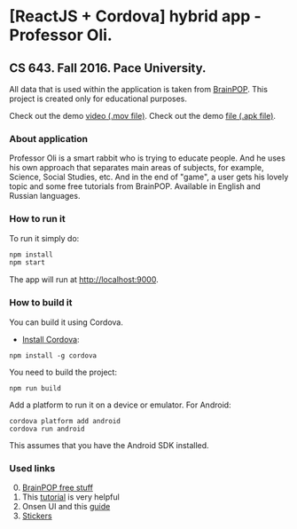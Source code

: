 # [ReactJS + Cordova] hybrid app - Professor Oli.
## CS 643. Fall 2016. Pace University.

All data that is used within the application is taken from [BrainPOP](https://www.brainpop.com/free-stuff/). This project is created only for educational purposes.

Check out the demo [video (.mov file)](https://drive.google.com/open?id=0B0r0qzpp4O-Wa3c2Q2xpTEdkeDQ).
Check out the demo [file (.apk file)](https://drive.google.com/open?id=0B0r0qzpp4O-WX1NnQnNSMW1ITE0).

### About application
Professor Oli is a smart rabbit who is trying to educate people. And he uses his own approach that separates main areas of subjects, for example, Science, Social Studies, etc. And in the end of "game", a user gets his lovely topic and some free tutorials from BrainPOP.
Available in English and Russian languages.

### How to run it

To run it simply do:

```bash
npm install
npm start
```

The app will run at [http://localhost:9000](http://localhost:9000).

### How to build it

You can build it using Cordova.

- [Install Cordova](https://cordova.apache.org/docs/en/latest/guide/cli/index.html#installing-the-cordova-cli):

```
npm install -g cordova
```

You need to build the project:

```
npm run build
```

Add a platform to run it on a device or emulator. For Android:

```
cordova platform add android
cordova run android
```

This assumes that you have the Android SDK installed.

### Used links
0. [BrainPOP free stuff](https://www.brainpop.com/free-stuff/)
1. This [tutorial](https://onsen.io/blog/cordova-hybrid-app-with-react-redux-webpack/) is very helpful
2. Onsen UI and this [guide](https://onsen.io/v2/docs/guide/react/)
3. [Stickers](http://goo.kiev.ua/stickers-vk/krolik-robert.html)
